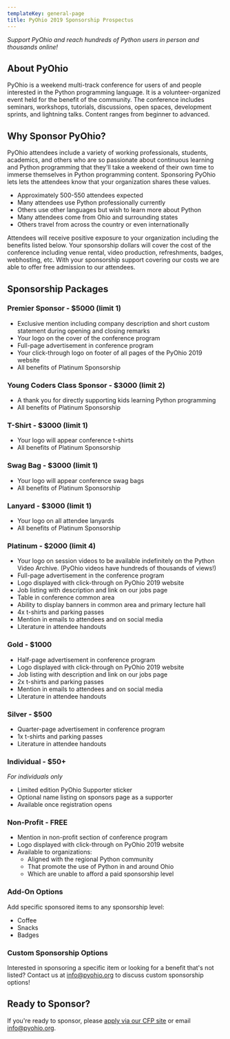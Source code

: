 ```yaml
---
templateKey: general-page
title: PyOhio 2019 Sponsorship Prospectus
---
```

_Support PyOhio and reach hundreds of Python users in person and thousands online!_

## About PyOhio

PyOhio is a weekend multi-track conference for users of and people interested in the Python programming language. It is a volunteer-organized event held for the benefit of the community. The conference includes seminars, workshops, tutorials, discussions, open spaces, development sprints, and lightning talks. Content ranges from beginner to advanced.

## Why Sponsor PyOhio?

PyOhio attendees include a variety of working professionals, students, academics, and others who are so passionate about continuous learning and Python programming that they'll take a weekend of their own time to immerse themselves in Python programming content. Sponsoring PyOhio lets lets the attendees know that your organization shares these values.

* Approximately 500-550 attendees expected
* Many attendees use Python professionally currently
* Others use other languages but wish to learn more about Python
* Many attendees come from Ohio and surrounding states
* Others travel from across the country or even internationally

Attendees will receive positive exposure to your organization including the benefits listed below.
Your sponsorship dollars will cover the cost of the conference including venue rental, video production, refreshments, badges, webhosting, etc. With your sponsorship support covering our costs we are able to offer free admission to our attendees.

## Sponsorship Packages

### Premier Sponsor - $5000 (limit 1)

* Exclusive mention including company description and short custom statement during opening and closing remarks
* Your logo on the cover of the conference program
* Full-page advertisement in conference program
* Your click-through logo on footer of all pages of the PyOhio 2019 website
* All benefits of Platinum Sponsorship

### Young Coders Class Sponsor - $3000 (limit 2)

* A thank you for directly supporting kids learning Python programming
* All benefits of Platinum Sponsorship

### T-Shirt - $3000 (limit 1)

* Your logo will appear conference t-shirts
* All benefits of Platinum Sponsorship

### Swag Bag - $3000 (limit 1)

* Your logo will appear conference swag bags
* All benefits of Platinum Sponsorship

### Lanyard - $3000 (limit 1)

* Your logo on all attendee lanyards
* All benefits of Platinum Sponsorship

### Platinum - $2000 (limit 4)

* Your logo on session videos to be available indefinitely on the Python Video Archive. (PyOhio videos have hundreds of thousands of views!)
* Full-page advertisement in the conference program
* Logo displayed with click-through on PyOhio 2019 website
* Job listing with description and link on our jobs page
* Table in conference common area
* Ability to display banners in common area and primary lecture hall
* 4x t-shirts and parking passes
* Mention in emails to attendees and on social media
* Literature in attendee handouts

### Gold - $1000

* Half-page advertisement in conference program
* Logo displayed with click-through on PyOhio 2019 website
* Job listing with description and link on our jobs page
* 2x t-shirts and parking passes
* Mention in emails to attendees and on social media
* Literature in attendee handouts

### Silver - $500

* Quarter-page advertisement in conference program
* 1x t-shirts and parking passes
* Literature in attendee handouts

### Individual - $50+

_For individuals only_

* Limited edition PyOhio Supporter sticker
* Optional name listing on sponsors page as a supporter
* Available once registration opens

### Non-Profit - FREE

* Mention in non-profit section of conference program
* Logo displayed with click-through on PyOhio 2019 website
* Available to organizations:
  * Aligned with the regional Python community
  * That promote the use of Python in and around Ohio
  * Which are unable to afford a paid sponsorship level

### Add-On Options

Add specific sponsored items to any sponsorship level:

* Coffee
* Snacks
* Badges

### Custom Sponsorship Options

Interested in sponsoring a specific item or looking for a benefit that's not listed? Contact us at info@pyohio.org to discuss custom sponsorship options!

## Ready to Sponsor?

If you're ready to sponsor, please [apply via our CFP site](https://cfp.pyohio.org/2019/sponsors/apply/) or email info@pyohio.org.
